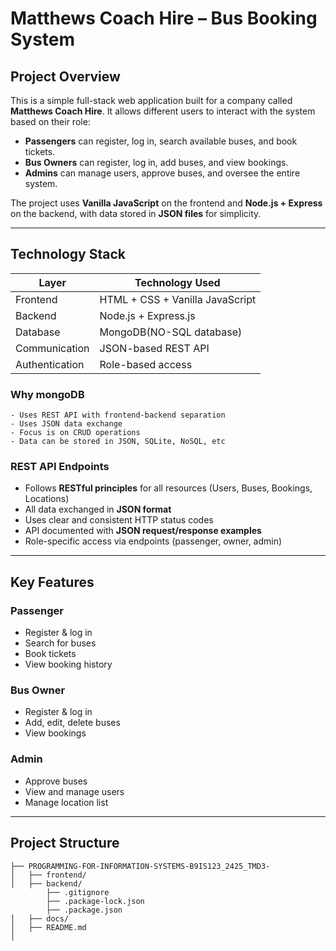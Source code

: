 #  Matthews Coach Hire – Bus Booking System

##  Project Overview

This is a simple full-stack web application built for a company called **Matthews Coach Hire**. It allows different users to interact with the system based on their role:

- **Passengers** can register, log in, search available buses, and book tickets.
- **Bus Owners** can register, log in, add buses, and view bookings.
- **Admins** can manage users, approve buses, and oversee the entire system.

The project uses **Vanilla JavaScript** on the frontend and **Node.js + Express** on the backend, with data stored in **JSON files** for simplicity.

---

##  Technology Stack

| Layer       | Technology Used            |
|-------------|-----------------------------|
| Frontend    | HTML + CSS + Vanilla JavaScript  |
| Backend     | Node.js + Express.js        |
| Database    | MongoDB(NO-SQL database) |
| Communication | JSON-based REST API        |
| Authentication | Role-based access  |

###  Why mongoDB
    - Uses REST API with frontend-backend separation
    - Uses JSON data exchange
    - Focus is on CRUD operations
    - Data can be stored in JSON, SQLite, NoSQL, etc

###  REST API Endpoints
- Follows **RESTful principles** for all resources (Users, Buses, Bookings, Locations)
- All data exchanged in **JSON format**
- Uses clear and consistent HTTP status codes
- API documented with **JSON request/response examples**
- Role-specific access via endpoints (passenger, owner, admin)

---

##  Key Features

###  Passenger
- Register & log in
- Search for buses
- Book tickets
- View booking history

###  Bus Owner
- Register & log in
- Add, edit, delete buses
- View bookings

###  Admin
- Approve buses
- View and manage users
- Manage location list

---

## Project Structure
```
├── PROGRAMMING-FOR-INFORMATION-SYSTEMS-B9IS123_2425_TMD3-
│   ├── frontend/
│   ├── backend/
        ├── .gitignore
        ├── .package-lock.json
        ├── .package.json
│   ├── docs/
│   ├── README.md
│   
```